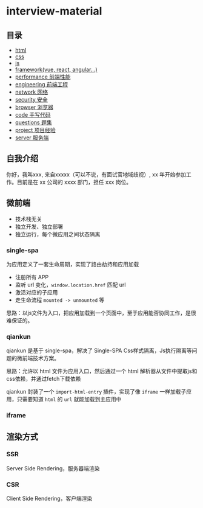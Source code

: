# interview-material

## 目录

- [html](./html/README.md)
- [css](./css/README.md)
- [js](./js/README.md)
- [framework(vue, react, angular...)](./framework/README.md)
- [performance 前端性能](./performance/READEME.md)
- [engineering 前端工程](./engineering/README.md)
- [network 网络](./network/README.md)
- [security 安全](./security/README.md)
- [browser 浏览器](./browser/README.md)
- [code 手写代码](./code/README.md)
- [questions 题集](./questions/README.md)
- [project 项目经验](./project/README.md)
- [server 服务端](./server/README.md)

## 自我介绍

你好，我叫xxx, 来自xxxxx（可以不说，有面试官地域歧视）, xx 年开始参加工作。目前是在 xx 公司的 xxxx 部门，担任 xxx 岗位。

## 微前端

- 技术栈无关
- 独立开发、独立部署
- 独立运行，每个微应用之间状态隔离

### single-spa

为应用定义了一套生命周期，实现了路由劫持和应用加载

- 注册所有 APP
- 监听 url 变化，`window.location.href` 匹配 url
- 激活对应的子应用
- 走生命流程 `mounted -> unmounted` 等

思路：以js文件为入口，把应用加载到一个页面中，至于应用能否协同工作，是很难保证的。

### qiankun

qiankun 是基于 single-spa，解决了 Single-SPA Css样式隔离，Js执行隔离等问题的微前端技术方案。

思路：允许以 html 文件为应用入口，然后通过一个 html 解析器从文件中提取js和css依赖，并通过fetch下载依赖

qiankun 封装了一个 `import-html-entry` 插件，实现了像 `iframe` 一样加载子应用，只需要知道 `html` 的 `url` 就能加载到主应用中

### iframe

## 渲染方式

### SSR

Server Side Rendering，服务器端渲染

### CSR

Client Side Rendering，客户端渲染
